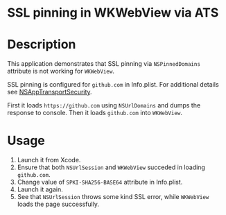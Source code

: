 SSL pinning in WKWebView via ATS
================================

# Description

This application demonstrates that SSL pinning via `NSPinnedDomains` attribute is not working for `WKWebView`.

SSL pinning is configured for `github.com` in Info.plist. For additional details see [NSAppTransportSecurity](https://developer.apple.com/documentation/bundleresources/information_property_list/nsapptransportsecurity).

First it loads `https://github.com` using `NSUrlDomains` and dumps the response to console. Then it loads `github.com` into `WKWebView`.

# Usage

1. Launch it from Xcode.
2. Ensure that both `NSUrlSession` and `WKWebView` succeded in loading `github.com`.
3. Change value of `SPKI-SHA256-BASE64` attribute in Info.plist.
4. Launch it again.
5. See that `NSUrlSession` throws some kind SSL error, while `WKWebView` loads the page successfully.

